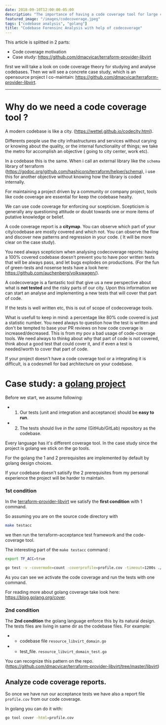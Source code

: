 ```yaml
---
date: 2018-09-10T12:00:00-05:00
description: "The importance of having a code coverage tool for large codebases"
featured_image: "/images/codecoverage.jpeg"
tags: ["codebase analysis", "golang"]
title: "Codebase Forensinc Analysis with help of codecoverage"
---
```


This article is splitted in 2 parts:

  - Code coverage motivation
  - Case study: https://github.com/dmacvicar/terraform-provider-libvirt

first we will take a look on code coverage theory for studying and analyse codebases.
Then we will see a concrete case study, which is an opensource project I co-maintain:
https://github.com/dmacvicar/terraform-provider-libvirt.

___
# Why do we need a code coverage tool ? 

A modern codebase is like a city. (https://wettel.github.io/codecity.html).

Differents people use the city infrastructures and services without carying or knowing about the quality, or the internal functionality of things;
we take the metro for accomplish an objective ( going to city center, work etc).

In a codebase this is the same. When i call an external library like the `schema` library of terraform (https://godoc.org/github.com/hashicorp/terraform/helper/schema), i use this for another objective without knowing  how the library is coded internally.

For maintaining a project driven by a community or company project, tools like code coverage are essential for keep the codebase healty.

We can use code coverage for enforcing our scepticism. Scepticism is generally any questioning attitude or doubt towards one or more items of putative knowledge or belief.

A code coverage report is a **citymap**. You can observe which part of your city/codebase are mostly covered and which not. You can observe the flow and discover new patterns and regression in your code.
( It will be more clear on the case study).

You need always scepticism when analysing codecoverage reports: having a 100% covered codebase doesn't prevent you to have poor written tests that will be always pass, and let bugs explodes on productions.
(For the fun of green-tests and nosense tests have a look here: https://github.com/auchenberg/volkswagen/).

A codecoverage is a fantastic tool that give us a new  perspective about what is **not tested** and the risky parts of our city. 
Upon this information we can start an analyse and implementing a new tests that will cover that part of code.

If the tests is well written etc, this is out of scope of codecoverage tools.

What is usefull to keep in mind: a percentage like 80% code covered is just a statistic number. You need always to question how the test is written and don't be tempted to base your PR reviews on how code coverage is increased/decreased. This is from my pov a bad usage of code-coverage tools.
We need always to thinkg about why that part of code is not covered, think about a good test that could cover it, and if even a test is needed/worth to cover that part of code. 

If your project doesn't have a code coverage tool or a integrating it is difficult,  is a codesmell for bad architecture on your codebase.


# Case study: a [golang project](https://github.com/dmacvicar/terraform-provider-libvirt)

Before we start, we assume following:

* 1) Our tests (unit and integration and acceptance) should be **easy to run**.
* 2) The tests should live *in the same* (GitHub/GitLab) repository as the codebase.

Every language has it's different coverage tool. In the case study since the project is golang we stick on the go tools.

For the golang the 1 and 2 prerequisites are implemented by default by golang design choices.

If your codebase doesn't satisify the 2 prerequisites from my personal experience the project will be harder to maintain.

### 1st condition 
In the [terraform-provider-libvirt](https://github.com/dmacvicar/terraform-provider-libvirt) we satisfy the **first condition** with 1 command.

So assuming you are on the source code directory with
```bash 
make testacc
```
 
we then run the terraform-acceptance test framework and the code-coverage tool. 

The interesting part of the `make testacc` command :
```bash
export TF_ACC=true

go test -v -covermode=count -coverprofile=profile.cov -timeout=1200s ./libvirt
```
As you can see we activate the code coverage and run the tests with one command.

For reading more about golang coverage take look here: https://blog.golang.org/cover.

### 2nd condition 
The **2nd condition** the golang language enforce this by its natural design. The tests files are living in same dir as the codebase files.
For example: 

 * - codebase file ```resource_libvirt_domain.go``` 
 * - test_file. `resource_libvirt_domain_test.go` 

You can recognize this pattern on the repo. (https://github.com/dmacvicar/terraform-provider-libvirt/tree/master/libvirt)

## Analyze code coverage reports.

So once we have run our acceptance tests we have also a report file `profile.cov` from  our code coverage.

In golang you can do it with:
```bash
go tool cover -html=profile.cov
```
